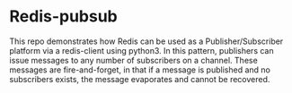 # Redis-pubsub
This repo demonstrates how Redis can be used as a Publisher/Subscriber platform via a redis-client using python3. In this pattern, publishers can issue messages to any number of subscribers on a channel. These messages are fire-and-forget, in that if a message is published and no subscribers exists, the message evaporates and cannot be recovered.
